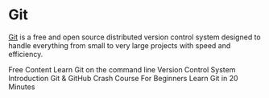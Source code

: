 # Git

[Git](https://git-scm.com/) is a free and open source distributed version control system designed to handle everything from small to very large projects with speed and efficiency.

<ResourceGroupTitle>Free Content</ResourceGroupTitle>
<BadgeLink badgeText='Course' colorScheme='green' href='https://github.com/jlord/git-it-electron'>Learn Git on the command line</BadgeLink>
<BadgeLink badgeText='Watch' href='https://www.youtube.com/watch?v=zbKdDsNNOhg'>Version Control System Introduction</BadgeLink>
<BadgeLink badgeText='Watch' href='https://www.youtube.com/watch?v=SWYqp7iY_Tc'>Git & GitHub Crash Course For Beginners</BadgeLink>
<BadgeLink badgeText='Watch' href='https://youtu.be/Y9XZQO1n_7c?t=21'>Learn Git in 20 Minutes</BadgeLink>